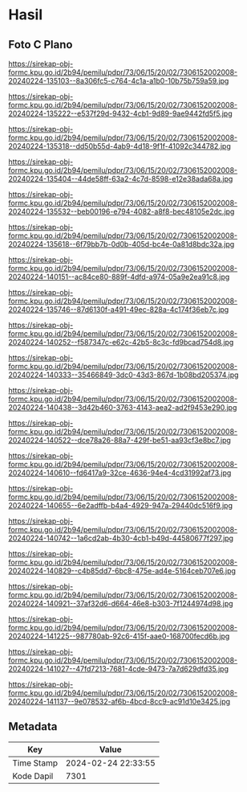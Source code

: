 # Hasil

## Foto C Plano

https://sirekap-obj-formc.kpu.go.id/2b94/pemilu/pdpr/73/06/15/20/02/7306152002008-20240224-135103--8a306fc5-c764-4c1a-a1b0-10b75b759a59.jpg

https://sirekap-obj-formc.kpu.go.id/2b94/pemilu/pdpr/73/06/15/20/02/7306152002008-20240224-135222--e537f29d-9432-4cb1-9d89-9ae9442fd5f5.jpg

https://sirekap-obj-formc.kpu.go.id/2b94/pemilu/pdpr/73/06/15/20/02/7306152002008-20240224-135318--dd50b55d-4ab9-4d18-9f1f-41092c344782.jpg

https://sirekap-obj-formc.kpu.go.id/2b94/pemilu/pdpr/73/06/15/20/02/7306152002008-20240224-135404--44de58ff-63a2-4c7d-8598-e12e38ada68a.jpg

https://sirekap-obj-formc.kpu.go.id/2b94/pemilu/pdpr/73/06/15/20/02/7306152002008-20240224-135532--beb00196-e794-4082-a8f8-bec48105e2dc.jpg

https://sirekap-obj-formc.kpu.go.id/2b94/pemilu/pdpr/73/06/15/20/02/7306152002008-20240224-135618--6f79bb7b-0d0b-405d-bc4e-0a81d8bdc32a.jpg

https://sirekap-obj-formc.kpu.go.id/2b94/pemilu/pdpr/73/06/15/20/02/7306152002008-20240224-140151--ac84ce80-889f-4dfd-a974-05a9e2ea91c8.jpg

https://sirekap-obj-formc.kpu.go.id/2b94/pemilu/pdpr/73/06/15/20/02/7306152002008-20240224-135746--87d6130f-a491-49ec-828a-4c174f36eb7c.jpg

https://sirekap-obj-formc.kpu.go.id/2b94/pemilu/pdpr/73/06/15/20/02/7306152002008-20240224-140252--f587347c-e62c-42b5-8c3c-fd9bcad754d8.jpg

https://sirekap-obj-formc.kpu.go.id/2b94/pemilu/pdpr/73/06/15/20/02/7306152002008-20240224-140333--35466849-3dc0-43d3-867d-1b08bd205374.jpg

https://sirekap-obj-formc.kpu.go.id/2b94/pemilu/pdpr/73/06/15/20/02/7306152002008-20240224-140438--3d42b460-3763-4143-aea2-ad2f9453e290.jpg

https://sirekap-obj-formc.kpu.go.id/2b94/pemilu/pdpr/73/06/15/20/02/7306152002008-20240224-140522--dce78a26-88a7-429f-be51-aa93cf3e8bc7.jpg

https://sirekap-obj-formc.kpu.go.id/2b94/pemilu/pdpr/73/06/15/20/02/7306152002008-20240224-140610--fd6417a9-32ce-4636-94e4-4cd31992af73.jpg

https://sirekap-obj-formc.kpu.go.id/2b94/pemilu/pdpr/73/06/15/20/02/7306152002008-20240224-140655--6e2adffb-b4a4-4929-947a-29440dc516f9.jpg

https://sirekap-obj-formc.kpu.go.id/2b94/pemilu/pdpr/73/06/15/20/02/7306152002008-20240224-140742--1a6cd2ab-4b30-4cb1-b49d-44580677f297.jpg

https://sirekap-obj-formc.kpu.go.id/2b94/pemilu/pdpr/73/06/15/20/02/7306152002008-20240224-140829--c4b85dd7-6bc8-475e-ad4e-5164ceb707e6.jpg

https://sirekap-obj-formc.kpu.go.id/2b94/pemilu/pdpr/73/06/15/20/02/7306152002008-20240224-140921--37af32d6-d664-46e8-b303-7f1244974d98.jpg

https://sirekap-obj-formc.kpu.go.id/2b94/pemilu/pdpr/73/06/15/20/02/7306152002008-20240224-141225--987780ab-92c6-415f-aae0-168700fecd6b.jpg

https://sirekap-obj-formc.kpu.go.id/2b94/pemilu/pdpr/73/06/15/20/02/7306152002008-20240224-141027--47fd7213-7681-4cde-9473-7a7d629dfd35.jpg

https://sirekap-obj-formc.kpu.go.id/2b94/pemilu/pdpr/73/06/15/20/02/7306152002008-20240224-141137--9e078532-af6b-4bcd-8cc9-ac91d10e3425.jpg


## Metadata

| Key        | Value               |
| ---------- | ------------------- |
| Time Stamp | 2024-02-24 22:33:55 |
| Kode Dapil | 7301                |



